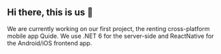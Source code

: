 ## Hi there, this is us 👋



We are currently working on our first project, the renting cross-platform mobile app Quide. We use .NET 6 for the server-side and ReactNative for the Android/iOS frontend app.   

<!--

**Here are some ideas to get you started:**

-->
